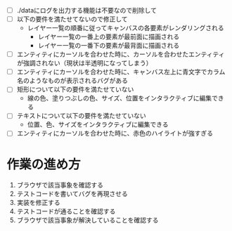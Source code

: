 * [ ] ./dataにログを出力する機能は不要なので削除して
* [ ] 以下の要件を満たせてないので修正して
  - レイヤー一覧の順番に従ってキャンバスの各要素がレンダリングされる
    - レイヤー一覧の一番上の要素が最前面に描画される
    - レイヤー一覧の一番下の要素が最背面に描画される
* [ ] エンティティにカーソルを合わせた時に、カーソルを合わせたエンティティが強調されない（現状は半透明になってしまう）
* [ ] エンティティにカーソルを合わせた時に、キャンバス左上に青文字でカラム名のようなものが表示されるバグがある
* [ ] 矩形について以下の要件を満たせていない
  - 線の色、塗りつぶしの色、サイズ、位置をインタラクティブに編集できる
* [ ] テキストについて以下の要件を満たせていない
  - 位置、色、サイズをインタラクティブに編集できる
* [ ] エンティティにカーソルを合わせた時に、赤色のハイライトが強すぎる

# 作業の進め方

1. ブラウザで該当事象を確認する
2. テストコードを書いてバグを再現させる
3. 実装を修正する
4. テストコードが通ることを確認する
5. ブラウザで該当事象が解決していることを確認する